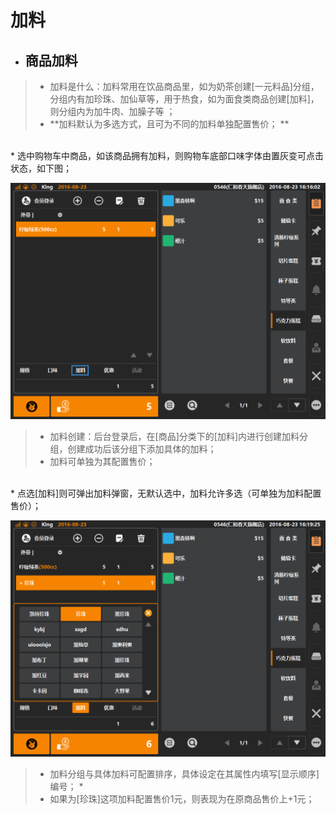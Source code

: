 # 加料  

* ## 商品加料  
> * 加料是什么：加料常用在饮品商品里，如为奶茶创建[一元料品]分组，分组内有加珍珠、加仙草等，用于热食，如为面食类商品创建[加料]，则分组内为加牛肉、加臊子等 ；
> * **加料默认为多选方式，且可为不同的加料单独配置售价； ** 

<br />
* 选中购物车中商品，如该商品拥有加料，则购物车底部口味字体由置灰变可点击状态，如下图；  
  
![](5.3加料.png)  
  
>  * 加料创建：后台登录后，在[商品]分类下的[加料]内进行创建加料分组，创建成功后该分组下添加具体的加料；
>  * 加料可单独为其配置售价；     
  
  <br />
* 点选[加料]则可弹出加料弹窗，无默认选中，加料允许多选（可单独为加料配置售价）；
  
![](5.3加料-1.png)  
    
> * 加料分组与具体加料可配置排序，具体设定在其属性内填写[显示顺序]编号；  *
> * 如果为[珍珠]这项加料配置售价1元，则表现为在原商品售价上+1元；  



